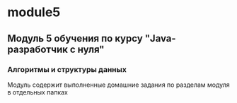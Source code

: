 # module5
## Модуль 5 обучения по курсу "Java-разработчик с нуля"

### Алгоритмы и структуры данных
Модуль содержит выполненные домашние задания по разделам модуля в отдельных папках



